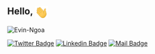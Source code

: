 ## Hello, <img src="https://github.com/Evin-Ngoa/Evin-Ngoa/blob/main/assets/wave.gif" align="top" width="30px">
<img src="https://komarev.com/ghpvc/?username=Evin-Ngoa&label=Profile Views&color=blue&style=flat" alt="Evin-Ngoa" />

[![Twitter Badge](https://img.shields.io/badge/-@Evin-Ngoa-1ca0f1?style=flat&labelColor=1ca0f1&logo=twitter&logoColor=white)](https://twitter.com/Evin_Tone)
[![Linkedin Badge](https://img.shields.io/badge/-Evin-Ngoa-0e76a8?style=flat&labelColor=0e76a8&logo=linkedin&logoColor=white)](https://www.linkedin.com/in/evingtone-ngoa/)
[![Mail Badge](https://img.shields.io/badge/-evingtone.ngoa-c0392b?style=flat&labelColor=c0392b&logo=gmail&logoColor=white)](mailto:evingtone.ngoa@gmail.com)